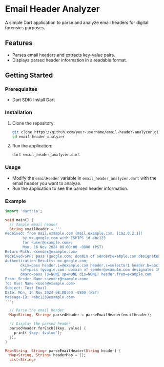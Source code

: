 # Email Header Analyzer

A simple Dart application to parse and analyze email headers for digital forensics purposes.

## Features

- Parses email headers and extracts key-value pairs.
- Displays parsed header information in a readable format.

## Getting Started

### Prerequisites

- Dart SDK: Install Dart

### Installation

1. Clone the repository:
    ```bash
    git clone https://github.com/your-username/email-header-analyzer.git
    cd email-header-analyzer
    ```

2. Run the application:
    ```bash
    dart email_header_analyzer.dart
    ```

### Usage

- Modify the `emailHeader` variable in `email_header_analyzer.dart` with the email header you want to analyze.
- Run the application to see the parsed header information.

### Example

```dart
import 'dart:io';

void main() {
  // Sample email header
  String emailHeader = '''
Received: from mail.example.com (mail.example.com. [192.0.2.1])
        by mx.google.com with ESMTPS id abc123
        for <user@example.com>;
        Mon, 16 Nov 2024 08:00:00 -0800 (PST)
Return-Path: <sender@example.com>
Received-SPF: pass (google.com: domain of sender@example.com designates 192.0.2.1 as permitted sender) client-ip=192.0.2.1;
Authentication-Results: mx.google.com;
       dkim=pass header.i=@example.com header.s=selector1 header.b=abc123;
       spf=pass (google.com: domain of sender@example.com designates 192.0.2.1 as permitted sender) smtp.mailfrom=sender@example.com;
       dmarc=pass (p=NONE sp=NONE dis=NONE) header.from=example.com
From: Sender Name <sender@example.com>
To: User Name <user@example.com>
Subject: Test Email
Date: Mon, 16 Nov 2024 08:00:00 -0800 (PST)
Message-ID: <abc123@example.com>
''';

  // Parse the email header
  Map<String, String> parsedHeader = parseEmailHeader(emailHeader);

  // Display the parsed header
  parsedHeader.forEach((key, value) {
    print('$key: $value');
  });
}

Map<String, String> parseEmailHeader(String header) {
  Map<String, String> headerMap = {};
  List<String>
